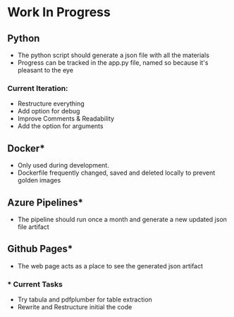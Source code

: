 # Work In Progress

## Python
- The python script should generate a json file with all the materials
- Progress can be tracked in the app.py file, named so because it's pleasant to the eye 
### Current Iteration: 
  - Restructure everything 
  - Add option for debug
  - Improve Comments & Readability
  - Add the option for arguments

## Docker*
- Only used during development.
- Dockerfile frequently changed, saved and deleted locally to prevent golden images


## Azure Pipelines*
- The pipeline should run once a month and generate a new updated json file artifact

## Github Pages*
- The web page acts as a place to see the generated json artifact

### * Current Tasks 
- Try tabula and pdfplumber for table extraction
- Rewrite and Restructure initial the code
